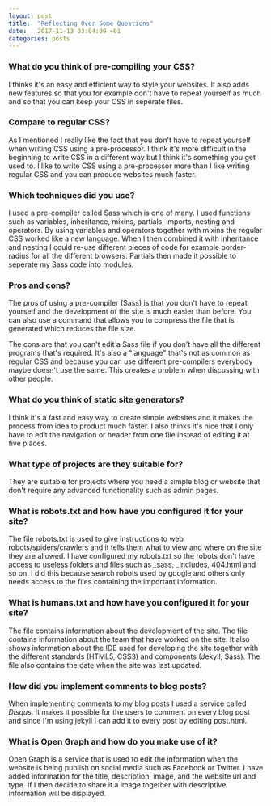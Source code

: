 ```yaml
---
layout: post
title:  "Reflecting Over Some Questions"
date:   2017-11-13 03:04:09 +01
categories: posts
---
```


### What do you think of pre-compiling your CSS?
I thinks it's an easy and efficient way to style your websites. It also adds new features so that you for example don't have to repeat yourself as much and so that you can keep your CSS in seperate files. 

### Compare to regular CSS?
As I mentioned I really like the fact that you don't have to repeat yourself when writing CSS using a pre-processor. I think it's more difficult in the beginning to write CSS in a different way but I think it's something you get used to. I like to write CSS using a pre-processor more than I like writing regular CSS and you can produce websites much faster. 

### Which techniques did you use?
I used a pre-compiler called Sass which is one of many. I used functions such as variables, inheritance, mixins, partials, imports, nesting and operators. By using variables and operators together with mixins the regular CSS worked like a new language. When I then combined it with inheritance and nesting I could re-use different pieces of code for example border-radius for all the different browsers. Partials then made it possible to seperate my Sass code into modules. 

### Pros and cons?
The pros of using a pre-compiler (Sass) is that you don't have to repeat yourself and the development of the site is much easier than before. You can also use a command that allows you to compress the file that is generated which reduces the file size. 

The cons are that you can't edit a Sass file if you don't have all the different programs that's required. It's also a "language" that's not as common as regular CSS and because you can use different pre-compilers everybody maybe doesn't use the same. This creates a problem when discussing with other people. 

### What do you think of static site generators?
I think it's a fast and easy way to create simple websites and it makes the process from idea to product much faster. I also thinks it's nice that I only have to edit the navigation or header from one file instead of editing it at five places. 

### What type of projects are they suitable for?
They are suitable for projects where you need a simple blog or website that don't require any advanced functionality such as admin pages. 

### What is robots.txt and how have you configured it for your site?
The file robots.txt is used to give instructions to web robots/spiders/crawlers and it tells them what to view and where on the site they are allowed. I have configured my robots.txt so the robots don't have access to useless folders and files such as _sass, _includes, 404.html and so on. I did this because search robots used by google and others only needs access to the files containing the important information.   

### What is humans.txt and how have you configured it for your site?
The file contains information about the development of the site. The file contains information about the team that have worked on the site. It also shows information about the IDE used for developing the site together with the different standards (HTML5, CSS3) and components (Jekyll, Sass). The file also contains the date when the site was last updated.

### How did you implement comments to blog posts?
When implementing comments to my blog posts I used a service called *Disqus*. It makes it possible for the users to comment on every blog post and since I'm using jekyll I can add it to every post by editing post.html.

### What is Open Graph and how do you make use of it?
Open Graph is a service that is used to edit the information when the website is being publish on social media such as Facebook or Twitter. I have added information for the title, description, image, and the website url and type. If I then decide to share it a image together with descriptive information will be displayed.
